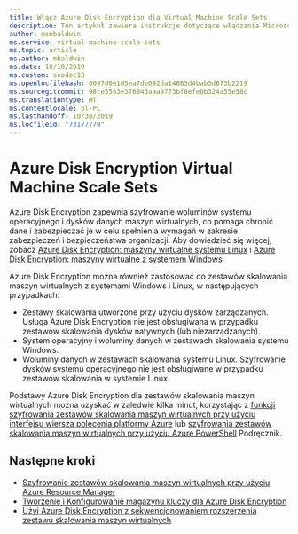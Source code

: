 ```yaml
---
title: Włącz Azure Disk Encryption dla Virtual Machine Scale Sets
description: Ten artykuł zawiera instrukcje dotyczące włączania Microsoft Azure szyfrowania dysków dla Virtual Machine Scale Sets
author: msmbaldwin
ms.service: virtual-machine-scale-sets
ms.topic: article
ms.author: mbaldwin
ms.date: 10/10/2019
ms.custom: seodec18
ms.openlocfilehash: 0097d0e1d5ea7de092da14683d4bab3d673b2219
ms.sourcegitcommit: 98ce5583e376943aaa9773bf8efe0b324a55e58c
ms.translationtype: MT
ms.contentlocale: pl-PL
ms.lasthandoff: 10/30/2019
ms.locfileid: "73177779"
---
```

# <a name="azure-disk-encryption-for-virtual-machine-scale-sets"></a>Azure Disk Encryption Virtual Machine Scale Sets

Azure Disk Encryption zapewnia szyfrowanie woluminów systemu operacyjnego i dysków danych maszyn wirtualnych, co pomaga chronić dane i zabezpieczać je w celu spełnienia wymagań w zakresie zabezpieczeń i bezpieczeństwa organizacji. Aby dowiedzieć się więcej, zobacz [Azure Disk Encryption: maszyny wirtualne systemu Linux](../virtual-machines/linux/disk-encryption-overview.md) i [Azure Disk Encryption: maszyny wirtualne z systemem Windows](../virtual-machines/windows/disk-encryption-overview.md)  

Azure Disk Encryption można również zastosować do zestawów skalowania maszyn wirtualnych z systemami Windows i Linux, w następujących przypadkach:
- Zestawy skalowania utworzone przy użyciu dysków zarządzanych. Usługa Azure Disk Encryption nie jest obsługiwana w przypadku zestawów skalowania dysków natywnych (lub niezarządzanych).
- System operacyjny i woluminy danych w zestawach skalowania systemu Windows.
- Woluminy danych w zestawach skalowania systemu Linux. Szyfrowanie dysków systemu operacyjnego nie jest obsługiwane w przypadku zestawów skalowania w systemie Linux.

Podstawy Azure Disk Encryption dla zestawów skalowania maszyn wirtualnych można uzyskać w zaledwie kilka minut, korzystając z [funkcji szyfrowania zestawów skalowania maszyn wirtualnych przy użyciu interfejsu wiersza polecenia platformy Azure](disk-encryption-cli.md) lub [szyfrowania zestawów skalowania maszyn wirtualnych przy użyciu Azure PowerShell](disk-encryption-powershell.md) Podręcznik.

## <a name="next-steps"></a>Następne kroki

- [Szyfrowanie zestawów skalowania maszyn wirtualnych przy użyciu Azure Resource Manager](disk-encryption-azure-resource-manager.md)
- [Tworzenie i Konfigurowanie magazynu kluczy dla Azure Disk Encryption](disk-encryption-key-vault.md)
- [Użyj Azure Disk Encryption z sekwencjonowaniem rozszerzenia zestawu skalowania maszyn wirtualnych](disk-encryption-extension-sequencing.md)
